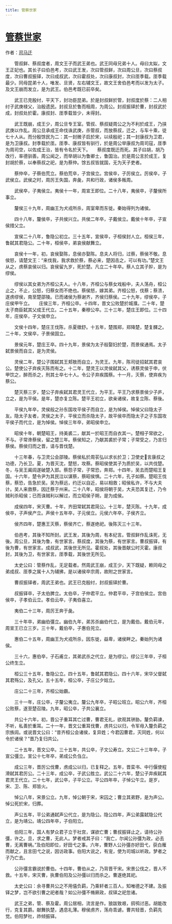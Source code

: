 ```yaml
---
title: 管蔡世家
---
```


# [管蔡世家](http://so.gushiwen.org/guwen/bookv_122.aspx)

作者：[司马迁](http://so.gushiwen.org/author_608.aspx)

　　管叔鲜、蔡叔度者，周文王子而武王弟也。武王同母兄弟十人。母曰太姒，文王正妃也。其长子曰伯邑考，次曰武王发，次曰管叔鲜，次曰周公旦，次曰蔡叔度，次曰曹叔振铎，次曰成叔武，次曰霍叔处，次曰康叔封，次曰厓季载。厓季载最少。同母昆弟十人，唯发、旦贤，左右辅文王，故文王舍伯邑考而以发为太子。及文王崩而发立，是为武王。伯邑考既已前卒矣。

　　武王已克殷纣，平天下，封功臣昆弟。於是封叔鲜於管，封叔度於蔡：二人相纣子武庚禄父，治殷遗民。封叔旦於鲁而相周，为周公。封叔振铎於曹，封叔武於成，封叔处於霍。康叔封、厓季载皆少，未得封。

　　武王既崩，成王少，周公旦专王室。管叔、蔡叔疑周公之为不利於成王，乃挟武庚以作乱。周公旦承成王命伐诛武庚，杀管叔，而放蔡叔，迁之，与车十乘，徒七十人从。而分殷馀民为二：其一封微子启於宋，以续殷祀；其一封康叔为卫君，是为卫康叔。封季载於厓。厓季、康叔皆有驯行，於是周公举康叔为周司寇，厓季为周司空，以佐成王治，皆有令名於天下。　　蔡叔度既迁而死。其子曰胡，胡乃改行，率德驯善。周公闻之，而举胡以为鲁卿士，鲁国治。於是周公言於成王，复封胡於蔡，以奉蔡叔之祀，是为蔡仲。馀五叔皆就国，无为天子吏者。

　　蔡仲卒，子蔡伯荒立。蔡伯荒卒，子宫侯立。宫侯卒，子厉侯立。厉侯卒，子武侯立。武侯之时，周厉王失国，奔彘，共和行政，诸侯多叛周。

　　武侯卒，子夷侯立。夷侯十一年，周宣王即位。二十八年，夷侯卒，子釐侯所事立。

　　釐侯三十九年，周幽王为犬戎所杀，周室卑而东徙。秦始得列为诸侯。

　　四十八年，釐侯卒，子共侯兴立。共侯二年卒，子戴侯立。戴侯十年卒，子宣侯措父立。

　　宣侯二十八年，鲁隐公初立。三十五年，宣侯卒，子桓侯封人立。桓侯三年，鲁弑其君隐公。二十年，桓侯卒，弟哀侯献舞立。

　　哀侯十一年，初，哀侯娶陈，息侯亦娶陈。息夫人将归，过蔡，蔡侯不敬。息侯怒，请楚文王：“来伐我，我求救於蔡，蔡必来，楚因击之，可以有功。”楚文王从之，虏蔡哀侯以归。哀侯留九岁，死於楚。凡立二十年卒。蔡人立其子肸，是为缪侯。

　　缪侯以其女弟为齐桓公夫人。十八年，齐桓公与蔡女戏船中，夫人荡舟，桓公止之，不止，公怒，归蔡女而不绝也。蔡侯怒，嫁其弟。齐桓公怒，伐蔡；蔡溃，遂虏缪侯，南至楚邵陵。已而诸侯为蔡谢齐，齐侯归蔡侯。二十九年，缪侯卒，子庄侯甲午立。　　庄侯三年，齐桓公卒。十四年，晋文公败楚於城濮。二十年，楚太子商臣弑其父成王代立。二十五年，秦穆公卒。三十三年，楚庄王即位。三十四年，庄侯卒，子文侯申立。

　　文侯十四年，楚庄王伐陈，杀夏徵舒。十五年，楚围郑，郑降楚，楚复醳之。二十年，文侯卒，子景侯固立。

　　景侯元年，楚庄王卒。四十九年，景侯为太子般娶妇於楚，而景侯通焉。太子弑景侯而自立，是为灵侯。

　　灵侯二年，楚公子围弑其王郏敖而自立，为灵王。九年，陈司徒招弑其君哀公。楚使公子弃疾灭陈而有之。十二年，楚灵王以灵侯弑其父，诱蔡灵侯于申，伏甲饮之，醉而杀之，刑其士卒七十人。令公子弃疾围蔡。十一月，灭蔡，使弃疾为蔡公。

　　楚灭蔡三岁，楚公子弃疾弑其君灵王代立，为平王。平王乃求蔡景侯少子庐，立之，是为平侯。是年，楚亦复立陈。楚平王初立，欲亲诸侯，故复立陈、蔡後。

　　平侯九年卒，灵侯般之孙东国攻平侯子而自立，是为悼侯。悼侯父曰隐太子友。隐太子友者，灵侯之太子，平侯立而杀隐太子，故平侯卒而隐太子之子东国攻平侯子而代立，是为悼侯。悼侯三年卒，弟昭侯申立。

　　昭侯十年，朝楚昭王，持美裘二，献其一於昭王而自衣其一。楚相子常欲之，不与。子常谗蔡侯，留之楚三年。蔡侯知之，乃献其裘於子常；子常受之，乃言归蔡侯。蔡侯归而之晋，请与晋伐楚。

　　十三年春，与卫灵公会邵陵。蔡侯私於周苌弘以求长於卫；卫使史言康叔之功德，乃长卫。夏，为晋灭沈，楚怒，攻蔡。蔡昭侯使其子为质於吴，以共伐楚。冬，与吴王阖闾遂破楚入郢。蔡怨子常，子常恐，奔郑。十四年，吴去而楚昭王复国。十六年，楚令尹为其民泣以谋蔡，蔡昭侯惧。二十六年，孔子如蔡。楚昭王伐蔡，蔡恐，告急於吴。吴为蔡远，约迁以自近，易以相救；昭侯私许，不与大夫计。吴人来救蔡，因迁蔡于州来。二十八年，昭侯将朝于吴，大夫恐其复迁，乃令贼利杀昭侯；已而诛贼利以解过，而立昭侯子朔，是为成侯。

　　成侯四年，宋灭曹。十年，齐田常弑其君简公。十三年，楚灭陈。十九年，成侯卒，子声侯产立。声侯十五年卒，子元侯立。元侯六年卒，子侯齐立。

　　侯齐四年，楚惠王灭蔡，蔡侯齐亡，蔡遂绝祀。後陈灭三十三年。

　　伯邑考，其後不知所封。武王发，其後为周，有本纪言。管叔鲜作乱诛死，无後。周公旦，其後为鲁，有世家言。蔡叔度，其後为蔡，有世家言。曹叔振铎，有後为曹，有世家言。成叔武，其後世无所见。霍叔处，其後晋献公时灭霍。康叔封，其後为卫，有世家言。厓季载，其後世无所见。

　　太史公曰：管蔡作乱，无足载者。然周武王崩，成王少，天下既疑，赖同母之弟成叔、厓季之属十人为辅拂，是以诸侯卒宗周，故附之世家言。

　　曹叔振铎者，周武王弟也。武王已克殷纣，封叔振铎於曹。

　　叔振铎卒，子太伯脾立。太伯卒，子仲君平立。仲君平卒，子宫伯侯立。宫伯侯卒，子孝伯云立。孝伯云卒，子夷伯喜立。

　　夷伯二十三年，周厉王奔于彘。

　　三十年卒，弟幽伯彊立。幽伯九年，弟苏杀幽伯代立，是为戴伯。戴伯元年，周宣王已立三岁。三十年，戴伯卒，子惠伯兕立。

　　惠伯二十五年，周幽王为犬戎所杀，因东徙，益卑，诸侯畔之。秦始列为诸侯。

　　三十六，惠伯卒，子石甫立，其弟武杀之代立，是为缪公。缪公三年卒，子桓公终生立。

　　桓公三十五年，鲁隐公立。四十五年，鲁弑其君隐公。四十六年，宋华父督弑其君殇公，及孔父。五十五年，桓公卒，子庄公夕姑立。

　　庄公二十三年，齐桓公始霸。

　　三十一年，庄公卒，子釐公夷立。釐公九年卒，子昭公班立。昭公六年，齐桓公败蔡，遂至楚召陵。九年，昭公卒，子共公襄立。

　　共公十六年，初，晋公子重耳其亡过曹，曹君无礼，欲观其骈胁。釐负羁谏，不听，私善於重耳。二十一年，晋文公重耳伐曹，虏共公以归，令军毋入釐负羁之宗族闾。或说晋文公曰：“昔齐桓公会诸侯，复异姓；今君囚曹君，灭同姓，何以令於诸侯？”晋乃复归共公。

　　二十五年，晋文公卒。三十五年，共公卒，子文公寿立。文公二十三年卒，子宣公彊立。宣公十七年卒，弟成公负刍立。

　　成公三年，晋厉公伐曹，虏成公以归，已复释之。五年，晋栾书、中行偃使程滑弑其君厉公。二十三年，成公卒，子武公胜立。武公二十六年，楚公子弃疾弑其君灵王代立。二十七年，武公卒，子平公立。平公四年卒，子悼公午立。是岁，宋、卫、陈、郑皆火。

　　悼公八年，宋景公立。九年，悼公朝于宋，宋囚之；曹立其弟野，是为声公。悼公死於宋，归葬。

　　声公五年，平公弟通弑声公代立，是为隐公。隐公四年，声公弟露弑隐公代立，是为靖公。靖公四年卒，子伯阳立。

　　伯阳三年，国人有梦众君子立于社宫，谋欲亡曹；曹叔振铎止之，请待公孙彊，许之。旦，求之曹，无此人。梦者戒其子曰：“我亡，尔闻公孙彊为政，必去曹，无离曹祸。”及伯阳即位，好田弋之事。六年，曹野人公孙彊亦好田弋，获白雁而献之，且言田弋之说，因访政事。伯阳大说之，有宠，使为司城以听政。梦者之子乃亡去。

　　公孙彊言霸说於曹伯。十四年，曹伯从之，乃背晋干宋。宋景公伐之，晋人不救。十五年，宋灭曹，执曹伯阳及公孙彊以归而杀之。曹遂绝其祀。

　　太史公曰：余寻曹共公之不用僖负羁，乃乘轩者三百人，知唯德之不建。及振铎之梦，岂不欲引曹之祀者哉？如公孙彊不脩厥政，叔铎之祀忽诸。

　　武王之弟，管、蔡及霍。周公居相，流言是作。狼跋致艰，鸱鸮讨恶。胡能改行，克复其爵。献舞执楚，遇息礼薄。穆侯虏齐，荡舟乖谑。曹共轻晋，负羁先觉。伯阳梦社，祚倾振铎。